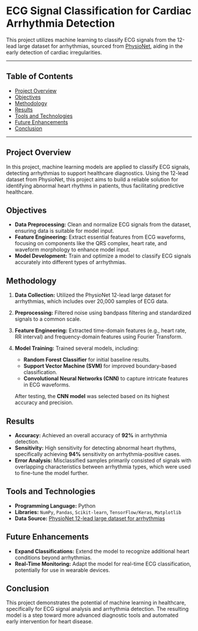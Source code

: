# ECG Signal Classification for Cardiac Arrhythmia Detection

This project utilizes machine learning to classify ECG signals from the 12-lead large dataset for arrhythmias, sourced from [PhysioNet](https://physionet.org/content/ptb-xl/1.0.3/), aiding in the early detection of cardiac irregularities.

---

## Table of Contents
- [Project Overview](#project-overview)
- [Objectives](#objectives)
- [Methodology](#methodology)
- [Results](#results)
- [Tools and Technologies](#tools-and-technologies)
- [Future Enhancements](#future-enhancements)
- [Conclusion](#conclusion)

---

## Project Overview
In this project, machine learning models are applied to classify ECG signals, detecting arrhythmias to support healthcare diagnostics. Using the 12-lead dataset from PhysioNet, this project aims to build a reliable solution for identifying abnormal heart rhythms in patients, thus facilitating predictive healthcare.

## Objectives
- **Data Preprocessing:** Clean and normalize ECG signals from the dataset, ensuring data is suitable for model input.
- **Feature Engineering:** Extract essential features from ECG waveforms, focusing on components like the QRS complex, heart rate, and waveform morphology to enhance model input.
- **Model Development:** Train and optimize a model to classify ECG signals accurately into different types of arrhythmias.

## Methodology
1. **Data Collection:** Utilized the PhysioNet 12-lead large dataset for arrhythmias, which includes over 20,000 samples of ECG data.
2. **Preprocessing:** Filtered noise using bandpass filtering and standardized signals to a common scale.
3. **Feature Engineering:** Extracted time-domain features (e.g., heart rate, RR interval) and frequency-domain features using Fourier Transform.
4. **Model Training:** Trained several models, including:
   - **Random Forest Classifier** for initial baseline results.
   - **Support Vector Machine (SVM)** for improved boundary-based classification.
   - **Convolutional Neural Networks (CNN)** to capture intricate features in ECG waveforms.
   
   After testing, the **CNN model** was selected based on its highest accuracy and precision.

## Results
- **Accuracy:** Achieved an overall accuracy of **92%** in arrhythmia detection.
- **Sensitivity:** High sensitivity for detecting abnormal heart rhythms, specifically achieving **94%** sensitivity on arrhythmia-positive cases.
- **Error Analysis:** Misclassified samples primarily consisted of signals with overlapping characteristics between arrhythmia types, which were used to fine-tune the model further.

## Tools and Technologies
- **Programming Language:** Python
- **Libraries:** `NumPy`, `Pandas`, `Scikit-learn`, `TensorFlow/Keras`, `Matplotlib`
- **Data Source:** [PhysioNet 12-lead large dataset for arrhythmias](https://physionet.org/content/ptb-xl/1.0.3/)

## Future Enhancements
- **Expand Classifications:** Extend the model to recognize additional heart conditions beyond arrhythmias.
- **Real-Time Monitoring:** Adapt the model for real-time ECG classification, potentially for use in wearable devices.

## Conclusion
This project demonstrates the potential of machine learning in healthcare, specifically for ECG signal analysis and arrhythmia detection. The resulting model is a step toward more advanced diagnostic tools and automated early intervention for heart disease.

